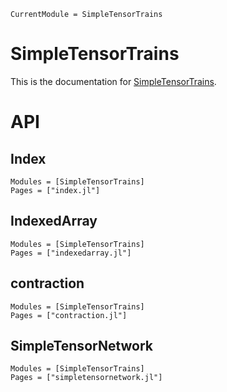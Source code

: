 ```@meta
CurrentModule = SimpleTensorTrains
```

# SimpleTensorTrains

This is the documentation for [SimpleTensorTrains](https://github.com/tensor4all/SimpleTensorTrains.jl).


# API

## Index
```@autodocs
Modules = [SimpleTensorTrains]
Pages = ["index.jl"]
```

## IndexedArray
```@autodocs
Modules = [SimpleTensorTrains]
Pages = ["indexedarray.jl"]
```

## contraction
```@autodocs
Modules = [SimpleTensorTrains]
Pages = ["contraction.jl"]
```

## SimpleTensorNetwork
```@autodocs
Modules = [SimpleTensorTrains]
Pages = ["simpletensornetwork.jl"]
```